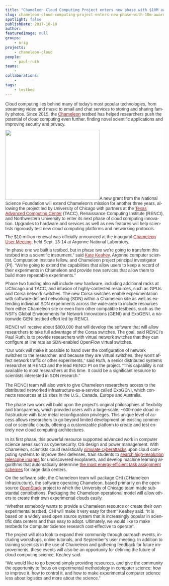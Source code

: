```yaml
---
title: "Chameleon Cloud Computing Project enters new phase with $10M award"
slug: chameleon-cloud-computing-project-enters-new-phase-with-10m-award
spotlight: false
publishDate: 2017-10-18
author: 
featuredImage: null
groups:
    - nrig
projects:
    - chameleon-cloud
people:
    - paul-ruth
teams: 
    - 
collaborations:
    - 
tags:
    - testbed
---
```

<div id="pageContainer1" class="page" data-page-number="1"></div>
<div id="pageContainer2" class="page" data-page-number="2">
<div class="textLayer">
<div class="text-layer-inner">
<p style="background: white; margin: 0in 0in 7.5pt 0in;"><span lang="EN-US" style="font-family: 'Helvetica',sans-serif; color: #333333;">Cloud computing lies behind many of today’s most popular technologies, from streaming video and music to email and chat services to storing and sharing family photos. Since 2015, the </span><span lang="EN-US"><a href="https://www.chameleoncloud.org/"><span style="font-family: 'Helvetica',sans-serif; color: #ae1919; text-decoration: none; text-underline: none;">Chameleon</span></a></span><span lang="EN-US" style="font-family: 'Helvetica',sans-serif; color: #333333;"> testbed has helped researchers push the potential of cloud computing even further, finding novel scientific applications and improving security and privacy.</span></p>
<p style="background: white; margin: 0in 0in 7.5pt 0in;"><a href="https://renci.org/wp-content/uploads/2017/10/Chameleon-hardware-1.jpg"><img class="alignleft size-medium wp-image-16809" src="https://renci.org/wp-content/uploads/2017/10/Chameleon-hardware-1-300x222.jpg" alt="" width="300" height="222" /></a><span lang="EN-US" style="font-family: 'Helvetica',sans-serif; color: #333333;">A new grant from the National Science Foundation will extend Chameleon’s mission for another three years, allowing the project led by University of Chicago with partners at the </span><span lang="EN-US"><a href="https://www.tacc.utexas.edu/"><span style="font-family: 'Helvetica',sans-serif; color: #ae1919; text-decoration: none; text-underline: none;">Texas Advanced Computing Center</span></a></span><span lang="EN-US" style="font-family: 'Helvetica',sans-serif; color: #333333;"> (TACC), Renaissance Computing Institute (RENCI), and Northwestern University to enter its next phase of cloud computing innovation. Upgrades to hardware and services as well as new features will help scientists rigorously test new cloud computing platforms and networking protocols. </span></p>
<!--more-->
<p style="background: white; margin: 0in 0in 7.5pt 0in;"><span lang="EN-US" style="font-family: 'Helvetica',sans-serif; color: #333333;">The $10 million renewal was officially announced at the inaugural </span><span lang="EN-US"><a href="https://press3.mcs.anl.gov/ccusers2017/"><span style="font-family: 'Helvetica',sans-serif; color: #ae1919; text-decoration: none; text-underline: none;">Chameleon User Meeting</span></a></span><span lang="EN-US" style="font-family: 'Helvetica',sans-serif; color: #333333;">, held Sept. 13-14 at Argonne National Laboratory.</span></p>
<p style="background: white; margin: 0in 0in 7.5pt 0in;"><span lang="EN-US" style="font-family: 'Helvetica',sans-serif; color: #333333;">“In phase one we built a testbed, but in phase two we're going to transform this testbed into a scientific instrument,” said </span><span lang="EN-US"><a href="http://www.mcs.anl.gov/~keahey/"><span style="font-family: 'Helvetica',sans-serif; color: #ae1919; text-decoration: none; text-underline: none;">Kate Keahey</span></a></span><span lang="EN-US" style="font-family: 'Helvetica',sans-serif; color: #333333;">, Argonne computer scientist, Computation Institute fellow, and Chameleon project principal investigator (PI). “We’re going to extend the capabilities that allow users to keep a record of their experiments in Chameleon and provide new services that allow them to build more repeatable experiments.”</span></p>
<p style="background: white; margin: 0in 0in 7.5pt 0in;"><span lang="EN-US" style="font-family: 'Helvetica',sans-serif; color: #333333;">Phase two funding also will include new hardware, including additional racks at UChicago and TACC, and infusion of highly-contested resources, such as GPUs and Corsa network switches. The new Corsa switches enable experimentation with software-defined networking (SDN) within a Chameleon site as well as extending individual SDN experiments across the wide-area to include resources from either Chameleon site or even from other compatible testbeds, such as the NSF’s Global Environments for Network Innovations (GENI) and ExoGENI, a nationwide GENI testbed effort led by RENCI.</span></p>
<p style="background: white; margin: 0in 0in 7.5pt 0in;"><span lang="EN-US" style="font-family: 'Helvetica',sans-serif; color: #333333;">RENCI will receive about $800,000 that will develop the software that will allow researchers to take full advantage of the Corsa switches. The goal, said RENCI’s Paul Ruth, is to provide researchers with virtual network switches that they can configure at line rate as SDN-enabled OpenFlow virtual switches. </span></p>
<p style="background: white; margin: 0in 0in 7.5pt 0in;"><span lang="EN-US" style="font-family: 'Helvetica',sans-serif; color: #333333;">“Our work will make it possible to hand over the configuration of network switches to the researcher, and because they are virtual switches, they won’t affect network traffic or other experiments,” said Ruth, a senior distributed systems researcher at RENCI and the lead RENCI PI on the project. “This capability is not available to most researchers at this time. It could be a significant resource to scientists interested in SDN research.”</span></p>
<p style="background: white;"><span lang="EN-US" style="font-family: 'Helvetica',sans-serif; color: #333333;">The RENCI team will also work to give Chameleon researchers access to the distributed networked infrastructure-as-a-service called ExoGENI, which connects resources at 19 sites in the U.S., Canada, Europe and Australia. </span></p>
<p style="background: white;"><span lang="EN-US" style="font-family: 'Helvetica',sans-serif; color: #333333;">The phase two work will build upon the project’s original philosophies of flexibility and transparency, which provided users with a large-scale, ~600-node cloud infrastructure with bare metal reconfiguration privileges. This unique level of access allows researchers to go beyond limited development on existing commercial or scientific clouds, offering a customizable platform to create and test entirely new cloud computing architectures.</span></p>
<p style="background: white; margin: 0in 0in 7.5pt 0in;"><span lang="EN-US" style="font-family: 'Helvetica',sans-serif; color: #333333;">In its first phase, this powerful resource supported advanced work in computer science areas such as cybersecurity, OS design and power management. With Chameleon, scientists could realistically </span><span lang="EN-US"><a href="https://www.ci.uchicago.edu/blog/circumventing-cyber-attacks-chameleon"><span style="font-family: 'Helvetica',sans-serif; color: #ae1919; text-decoration: none; text-underline: none;">simulate cyberattacks</span></a></span><span lang="EN-US" style="font-family: 'Helvetica',sans-serif; color: #333333;"> upon cloud computing systems to improve their defenses, train students to </span><span lang="EN-US"><a href="https://www.ci.uchicago.edu/blog/search-planet"><span style="font-family: 'Helvetica',sans-serif; color: #ae1919; text-decoration: none; text-underline: none;">search high-resolution telescope images</span></a></span><span lang="EN-US" style="font-family: 'Helvetica',sans-serif; color: #333333;"> for undiscovered exoplanets, and develop machine learning algorithms that automatically determine </span><span lang="EN-US"><a href="https://www.ci.uchicago.edu/blog/machine-learning-cooldown-data-center"><span style="font-family: 'Helvetica',sans-serif; color: #ae1919; text-decoration: none; text-underline: none;">the most energy-efficient task assignment schemes</span></a></span><span lang="EN-US" style="font-family: 'Helvetica',sans-serif; color: #333333;"> for large data centers.</span></p>
<p style="background: white; margin: 0in 0in 7.5pt 0in;"><span lang="EN-US" style="font-family: 'Helvetica',sans-serif; color: #333333;">On the software side, the Chameleon team will package CHI (CHameleon Infrastructure), the software operating Chameleon, based primarily on the open-source </span><span lang="EN-US"><a href="https://www.openstack.org/"><span style="font-family: 'Helvetica',sans-serif; color: #ae1919; text-decoration: none; text-underline: none;">OpenStack</span></a></span><span lang="EN-US" style="font-family: 'Helvetica',sans-serif; color: #333333;"> project to which the University of Chicago team made substantial contributions. Packaging the Chameleon operational model will allow others to create their own experimental clouds easily.</span></p>
<p style="background: white; margin: 0in 0in 7.5pt 0in;"><span lang="EN-US" style="font-family: 'Helvetica',sans-serif; color: #333333;">“Whether somebody wants to provide a Chameleon resource or create their own experimental testbed, CHI will make it very easy for them” Keahey said. “It is based on a widely used open source system that is increasingly popular in scientific data centers and thus easy to adopt. Ultimately, we would like to make testbeds for Computer Science research cost-effective to operate”.</span></p>
<p style="background: white; margin: 0in 0in 7.5pt 0in;"><span lang="EN-US" style="font-family: 'Helvetica',sans-serif; color: #333333;">The project will also look to expand their community through outreach events, including workshops, online tutorials, and September’s user meeting. In addition to training scientists in the use of Chameleon and gathering feedback for future improvements, these events will also be an opportunity for defining the future of cloud computing science, Keahey said.</span></p>
<p style="background: white; margin: 0in 0in 7.5pt 0in;"><span lang="EN-US" style="font-family: 'Helvetica',sans-serif; color: #333333;">“We would like to go beyond simply providing resources, and give the community the opportunity to focus on experimental methodology in computer science: how to improve it, how to control it, and how to make experimental computer science less about logistics and more about the science.”</span></p>

</div>
</div>
</div>
&nbsp;
